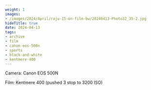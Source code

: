 ```yaml
---
weight: 1
images:
- /images/2024/April/raju-15-on-film-bw/20240413-Photo32_35-2.jpg
hideTitle: true
date: 2024-04-13
tags:
- archive
- film
- canon-eos-500n
- sports
- black-and-white
- kentmere-400
---
```


Camera: Canon EOS 500N

Film: Kentmere 400 (pushed 3 stop to 3200 ISO)